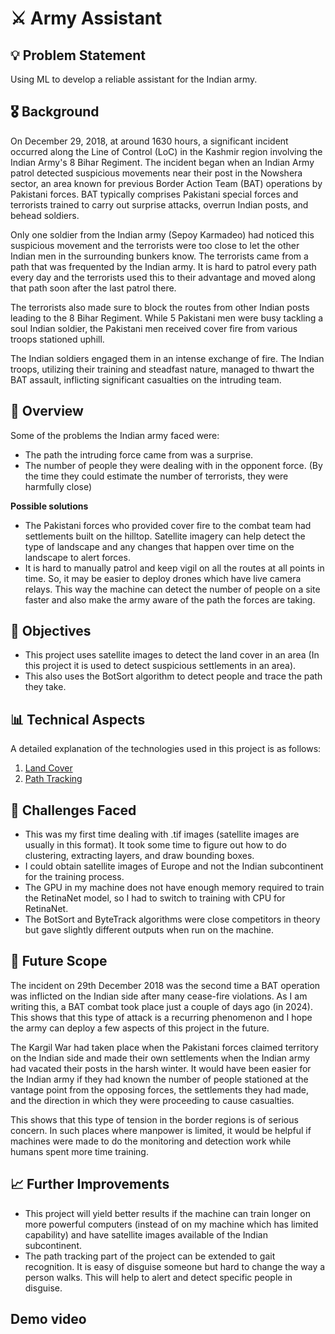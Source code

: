 # ⚔️ Army Assistant

## 💡 Problem Statement

Using ML to develop a reliable assistant for the Indian army.

## 🎖 Background

On December 29, 2018, at around 1630 hours, a significant incident occurred along the Line of Control (LoC) in the Kashmir region involving the Indian Army's 8 Bihar Regiment. The incident began when an Indian Army patrol detected suspicious movements near their post in the Nowshera sector, an area known for previous Border Action Team (BAT) operations by Pakistani forces. BAT typically comprises Pakistani special forces and terrorists trained to carry out surprise attacks, overrun Indian posts, and behead soldiers. 

Only one soldier from the Indian army (Sepoy Karmadeo) had noticed this suspicious movement and the terrorists were too close to let the other Indian men in the surrounding bunkers know. The terrorists came from a path that was frequented by the Indian army. It is hard to patrol every path every day and the terrorists used this to their advantage and moved along that path soon after the last patrol there.

The terrorists also made sure to block the routes from other Indian posts leading to the 8 Bihar Regiment. While 5 Pakistani men were busy tackling a soul Indian soldier, the Pakistani men received cover fire from various troops stationed uphill.

The Indian soldiers engaged them in an intense exchange of fire. The Indian troops, utilizing their training and steadfast nature, managed to thwart the BAT assault, inflicting significant casualties on the intruding team.

## 🔎 Overview

Some of the problems the Indian army faced were:
- The path the intruding force came from was a surprise.
- The number of people they were dealing with in the opponent force. (By the time they could estimate the number of terrorists, they were harmfully close)

**Possible solutions**
-  The Pakistani forces who provided cover fire to the combat team had settlements built on the hilltop. Satellite imagery can help detect the type of landscape and any changes that happen over time on the landscape to alert forces.
- It is hard to manually patrol and keep vigil on all the routes at all points in time. So, it may be easier to deploy drones which have live camera relays. This way the machine can detect the number of people on a site faster and also make the army aware of the path the forces are taking.

## 📌 Objectives

- This project uses satellite images to detect the land cover in an area (In this project it is used to detect suspicious settlements in an area). 
- This also uses the BotSort algorithm to detect people and trace the path they take.

## 📊 Technical Aspects
A detailed explanation of the technologies used in this project is as follows:
1. [Land Cover](https://github.com/ArismitaM/Zense-Project/blob/main/LandCover.md)
2. [Path Tracking](https://github.com/ArismitaM/Zense-Project/blob/main/PathTrack.md) 

## 📝 Challenges Faced
- This was my first time dealing with .tif images (satellite images are usually in this format). It took some time to figure out how to do clustering, extracting layers, and draw bounding boxes.
- I could obtain satellite images of Europe and not the Indian subcontinent for the training process.  
- The GPU in my machine does not have enough memory required to train the RetinaNet model, so I had to switch to training with CPU for RetinaNet.
- The BotSort and ByteTrack algorithms were close competitors in theory but gave slightly different outputs when run on the machine.

## 🚀 Future Scope
The incident on 29th December 2018 was the second time a BAT operation was inflicted on the Indian side after many cease-fire violations. As I am writing this, a BAT combat took place just a couple of days ago (in 2024). This shows that this type of attack is a recurring phenomenon and I hope the army can deploy a few aspects of this project in the future.

The Kargil War had taken place when the Pakistani forces claimed territory on the Indian side and made their own settlements when the Indian army had vacated their posts in the harsh winter. It would have been easier for the Indian army if they had known the number of people stationed at the vantage point from the opposing forces, the settlements they had made, and the direction in which they were proceeding to cause casualties.

This shows that this type of tension in the border regions is of serious concern. In such places where manpower is limited, it would be helpful if machines were made to do the monitoring and detection work while humans spent more time training.

## 📈 Further Improvements
- This project will yield better results if the machine can train longer on more powerful computers (instead of on my machine which has limited capability) and have satellite images available of the Indian subcontinent.
- The path tracking part of the project can be extended to gait recognition. It is easy of disguise someone but hard to change the way a person walks. This will help to alert and detect specific people in disguise. 

## Demo video
